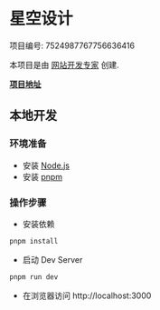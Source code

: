 # 星空设计

项目编号: 7524987767756636416

本项目是由 [网站开发专家](https://space.coze.cn/) 创建.

[**项目地址**](https://space.coze.cn/task/7524987767756636416)

## 本地开发

### 环境准备

- 安装 [Node.js](https://nodejs.org/en)
- 安装 [pnpm](https://pnpm.io/installation)

### 操作步骤

- 安装依赖

```sh
pnpm install
```

- 启动 Dev Server

```sh
pnpm run dev
```

- 在浏览器访问 http://localhost:3000

